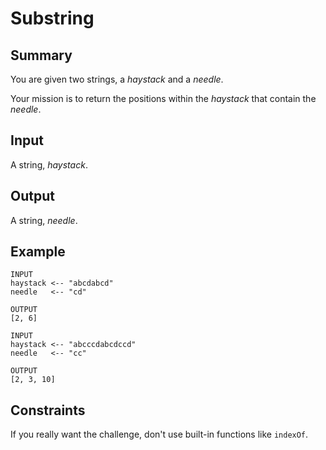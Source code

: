 # Substring

## Summary

You are given two strings, a _haystack_ and a _needle_.

Your mission is to return the positions within the _haystack_ that contain the _needle_.

## Input

A string, _haystack_.

## Output

A string, _needle_.

## Example

```
INPUT
haystack <-- "abcdabcd"
needle   <-- "cd"

OUTPUT
[2, 6]
```

```
INPUT
haystack <-- "abcccdabcdccd"
needle   <-- "cc"

OUTPUT
[2, 3, 10]
```

## Constraints

If you really want the challenge, don't use built-in functions like `indexOf`.

